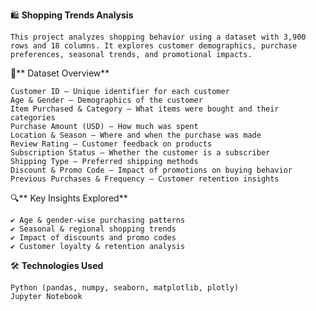 🛍️ **Shopping Trends Analysis**
      
    This project analyzes shopping behavior using a dataset with 3,900 rows and 18 columns. It explores customer demographics, purchase preferences, seasonal trends, and promotional impacts.

📌** Dataset Overview**

    Customer ID – Unique identifier for each customer
    Age & Gender – Demographics of the customer
    Item Purchased & Category – What items were bought and their categories
    Purchase Amount (USD) – How much was spent
    Location & Season – Where and when the purchase was made
    Review Rating – Customer feedback on products
    Subscription Status – Whether the customer is a subscriber
    Shipping Type – Preferred shipping methods
    Discount & Promo Code – Impact of promotions on buying behavior
    Previous Purchases & Frequency – Customer retention insights
    
🔍** Key Insights Explored**

    ✔️ Age & gender-wise purchasing patterns
    ✔️ Seasonal & regional shopping trends
    ✔️ Impact of discounts and promo codes
    ✔️ Customer loyalty & retention analysis

🛠️ **Technologies Used**

    Python (pandas, numpy, seaborn, matplotlib, plotly)
    Jupyter Notebook
